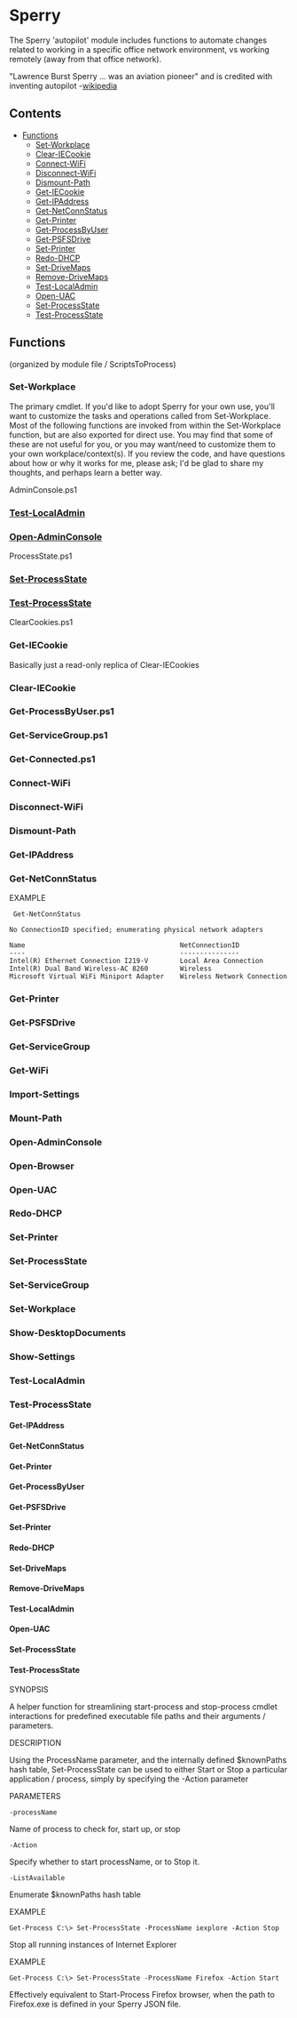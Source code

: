# Sperry

The Sperry 'autopilot' module includes functions to automate changes related to working in a specific office network environment, vs working remotely (away from that office network).

"Lawrence Burst Sperry ... was an aviation pioneer" and is credited with inventing autopilot -[wikipedia](https://en.wikipedia.org/wiki/Lawrence_Sperry)

## Contents

<!-- TOC -->

- [Functions](#functions)
  - [Set-Workplace](#set-workplace)
  - [Clear-IECookie](#clear-iecookie)
  - [Connect-WiFi](#connect-wifi)
  - [Disconnect-WiFi](#disconnect-wifi)
  - [Dismount-Path](#dismount-path)
  - [Get-IECookie](#get-iecookie)
  - [Get-IPAddress](#get-ipaddress)
  - [Get-NetConnStatus](#get-netconnstatus)
  - [Get-Printer](#get-printer)
  - [Get-ProcessByUser](#get-processbyuser)
  - [Get-PSFSDrive](#get-psfsdrive)
  - [Set-Printer](#set-printer)
  - [Redo-DHCP](#redo-dhcp)
  - [Set-DriveMaps](#set-drivemaps)
  - [Remove-DriveMaps](#remove-drivemaps)
  - [Test-LocalAdmin](#test-localadmin)
  - [Open-UAC](#open-uac)
  - [Set-ProcessState](#set-processstate)
  - [Test-ProcessState](#test-processstate)

<!-- /TOC -->

## Functions

(organized by module file / ScriptsToProcess)

### Set-Workplace

The primary cmdlet. If you'd like to adopt Sperry for your own use, you'll want to customize the tasks and operations called from Set-Workplace. Most of the following functions are invoked from within the Set-Workplace function, but are also exported for direct use. You may find that some of these are not useful for you, or you may want/need to customize them to your own workplace/context(s). If you review the code, and have questions about how or why it works for me, please ask; I'd be glad to share my thoughts, and perhaps learn a better way.

AdminConsole.ps1

### [Test-LocalAdmin](#test-LocalAdmin)

### [Open-AdminConsole](#open-adminconsole)

ProcessState.ps1

### [Set-ProcessState](#set-processstate)

### [Test-ProcessState](#test-processstate)

ClearCookies.ps1

### Get-IECookie

Basically just a read-only replica of Clear-IECookies

### Clear-IECookie

### Get-ProcessByUser.ps1

### Get-ServiceGroup.ps1

### Get-Connected.ps1

### Connect-WiFi

### Disconnect-WiFi

### Dismount-Path

### Get-IPAddress

### Get-NetConnStatus

EXAMPLE

     Get-NetConnStatus

    No ConnectionID specified; enumerating physical network adapters

    Name                                       NetConnectionID
    ----                                       ---------------
    Intel(R) Ethernet Connection I219-V        Local Area Connection
    Intel(R) Dual Band Wireless-AC 8260        Wireless
    Microsoft Virtual WiFi Miniport Adapter    Wireless Network Connection

### Get-Printer

### Get-PSFSDrive

### Get-ServiceGroup

### Get-WiFi

### Import-Settings

### Mount-Path

### Open-AdminConsole

### Open-Browser

### Open-UAC

### Redo-DHCP

### Set-Printer

### Set-ProcessState

### Set-ServiceGroup

### Set-Workplace

### Show-DesktopDocuments

### Show-Settings

### Test-LocalAdmin

### Test-ProcessState

#### Get-IPAddress

#### Get-NetConnStatus

#### Get-Printer

#### Get-ProcessByUser

#### Get-PSFSDrive

#### Set-Printer

#### Redo-DHCP

#### Set-DriveMaps

#### Remove-DriveMaps

#### Test-LocalAdmin

#### Open-UAC

#### Set-ProcessState

#### Test-ProcessState

SYNOPSIS

A helper function for streamlining start-process and stop-process cmdlet interactions for predefined executable file paths and their arguments / parameters.

DESCRIPTION

Using the ProcessName parameter, and the internally defined $knownPaths hash table, Set-ProcessState can be used to either Start or Stop a particular application / process, simply by specifying the -Action parameter

PARAMETERS

```-processName```

Name of process to check for, start up, or stop

```-Action```

Specify whether to start processName, or to Stop it.

```-ListAvailable```

Enumerate $knownPaths hash table

EXAMPLE

    Get-Process C:\> Set-ProcessState -ProcessName iexplore -Action Stop

Stop all running instances of Internet Explorer

EXAMPLE

    Get-Process C:\> Set-ProcessState -ProcessName Firefox -Action Start

Effectively equivalent to Start-Process Firefox browser, when the path to Firefox.exe is defined in your Sperry JSON file.
